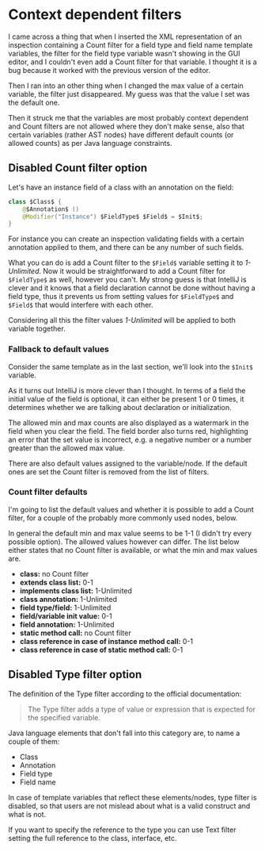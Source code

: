 # Context dependent filters

I came across a thing that when I inserted the XML representation of an inspection containing a Count filter for a field type and field name template variables,
the filter for the field type variable wasn't showing in the GUI editor, and I couldn't even add a Count filter for that variable.
I thought it is a bug because it worked with the previous version of the editor.

Then I ran into an other thing when I changed the max value of a certain variable, the filter just disappeared. My guess was that the value I set was the default one.

Then it struck me that the variables are most probably context dependent and Count filters are not allowed where they don't make sense, also that certain variables (rather AST nodes)
have different default counts (or allowed counts) as per Java language constraints.

## Disabled Count filter option
Let's have an instance field of a class with an annotation on the field:

```java
class $Class$ { 
    @$Annotation$ ()
    @Modifier("Instance") $FieldType$ $Field$ = $Init$;
}
```

For instance you can create an inspection validating fields with a certain annotation applied to them, and there can be any number of such fields.

What you can do is add a Count filter to the `$Field$` variable setting it to *1-Unlimited*. Now it would be straightforward to add a Count filter for `$FieldType$` as well,
however you can't. My strong guess is that IntelliJ is clever and it knows that a field declaration cannot be done without having a field type, thus it prevents us from
setting values for `$FieldType$` and `$Field$` that would interfere with each other.

Considering all this the filter values *1-Unlimited* will be applied to both variable together.

### Fallback to default values
Consider the same template as in the last section, we'll look into the `$Init$` variable.

As it turns out IntelliJ is more clever than I thought. In terms of a field the initial value of the field is optional, it can either be present 1 or 0 times,
it determines whether we are talking about declaration or initialization.

The allowed min and max counts are also displayed as a watermark in the field when you clear the field. The field border also turns red, highlighting an error that
the set value is incorrect, e.g. a negative number or a number greater than the allowed max value.

There are also default values assigned to the variable/node. If the default ones are set the Count filter is removed from the list of filters.

### Count filter defaults
I'm going to list the default values and whether it is possible to add a Count filter, for a couple of the probably more commonly used nodes, below.

In general the default min and max value seems to be 1-1 (I didn't try every possible option). The allowed values however can differ.
The list below either states that no Count filter is available, or what the min and max values are.

- **class:** no Count filter
- **extends class list:** 0-1
- **implements class list:** 1-Unlimited
- **class annotation:** 1-Unlimited
- **field type/field:** 1-Unlimited
- **field/variable init value:** 0-1
- **field annotation:** 1-Unlimited
- **static method call:** no Count filter
- **class reference in case of instance method call:** 0-1
- **class reference in case of static method call:** 0-1

## Disabled Type filter option

The definition of the Type filter according to the official documentation:

> The Type filter adds a type of value or expression that is expected for the specified variable.

Java language elements that don't fall into this category are, to name a couple of them:  
- Class
- Annotation
- Field type
- Field name

In case of template variables that reflect these elements/nodes, type filter is disabled, so that users are not mislead about what is a valid construct and what is not.

If you want to specify the reference to the type you can use Text filter setting the full reference to the class, interface, etc.
